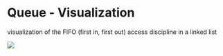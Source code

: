 # Queue - Visualization

visualization of the FIFO (first in, first out) access discipline in a linked list

![](https://media4.giphy.com/media/wZqP3Pf062cLntnKy1/giphy.gif)
